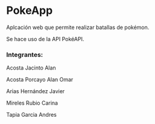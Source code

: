 # PokeApp

Aplcación web que permite realizar batallas de pokémon.

Se hace uso de la API PokéAPI.

### Integrantes:

Acosta Jacinto Alan

Acosta Porcayo Alan Omar

Arias Hernández Javier

Mireles Rubio Carina

Tapia Garcia Andres
